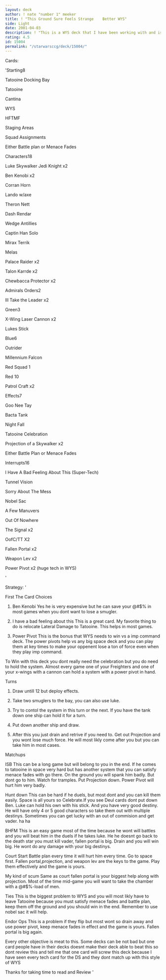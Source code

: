 ```yaml
---
layout: deck
author: ! nate "number 1" meeker
title: ! "This Ground Sure Feels Strange    Better WYS"
side: Light
date: 2001-04-03
description: ! "This is a WYS deck that I have been working with and is undefeated in three tounaments."
rating: 4.5
id: 15004
permalink: "/starwarsccg/deck/15004/"
---
```

Cards: 

'Starting8

Tatooine Docking Bay

Tatooine

Cantina

WYS

HFTMF

Staging Areas

Squad Assignments

Either Battle plan or Menace Fades


Characters18

Luke Skywalker Jedi Knight x2

Ben Kenobi x2

Corran Horn

Lando w/axe

Theron Nett

Dash Rendar

Wedge Antillies

Captin Han Solo

Mirax Terrik

Melas

Palace Raider x2

Talon Karrde x2

Chewbacca Protector x2


Admirals Orders2

Ill Take the Leader x2


Green3

X-Wing Laser Cannon x2

Lukes Stick


Blue6

Outrider

Millennium Falcon

Red Squad 1

Red 10

Patrol Craft x2


Effects7

Goo Nee Tay

Bacta Tank

Night Fall

Tatooine Celebration

Projection of a Skywalker x2

Either Battle Plan or Menace Fades


Interrupts16

I Have A Bad Feeling About This (Super-Tech)

Tunnel Vision

Sorry About The Mess

Nobel Sac

A Few Manuvers

Out Of Nowhere

The Signal x2

OofC/TT X2

Fallen Portal x2

Weapon Lev x2

Power Pivot x2 (huge tech in WYS)

'

Strategy: '

First The Card Choices

1. Ben Kenobi Yes he is very expensive but he can save your @#$% in most games when you dont want to lose a smugler.

2. I have a bad feeling about this This is a great card. My favorite thing to do is relocate Lateral Damage to Tatooine. This helps in most games.

3. Power Pivot This is the bonus that WYS needs to win vs a imp command deck. The power pivots help vs any big space deck and you can play them at key times to make your oppenent lose a ton of force even when they play imp command.


To Win with this deck you dont really need the celebration but you do need to hold the system. Almost every game one of your Freighters and one of your x-wings with a cannon can hold a system with a power pivot in hand.


Turns

1. Draw untill 12 but deploy effects.

2. Take two smuglers to the bay, you can also use luke.

3. Try to contol the system in this turn or the next. If you have the tank down one ship can hold it for a turn.

4. Put down another ship and draw.

5. After this you just drain and retrive if you need to. Get out Projection and you wont lose much force. He will most likly come after you but you can take him in most cases.


Matchups

ISB This can be a long game but will belong to you in the end. If he comes to tatooine in space very hard but has another system that you can satisfy menace fades with go there. On the ground you will spank him badly. But dont go to him. Watch for tramples. Put Projection down. Power Pivot will hurt him very badly.


Hunt down This can be hard if he duels, but most dont and you can kill them easily. Space is all yours so Celebrate.If you see Deul cards dont put down Ben. Luke can hold his own with his stick. And you have very good destiny. He will have only 4 or 5 good characters so take them out with multiple destinys. Sometimes you can get lucky with an out of commision and get vader. ha ha


BHFM This is an easy game most of the time because he wont will battles and you will beat him in the duels if he takes luke. He he doesnt go back to the death star you must kill vader, fallen portal is big. Drain and you will win big. He wont do any damage with your big destinys.


Court Start Battle plan every time it will hurt him every time. Go to space first. Fallen portal,projection, and weapon lev are the keys to the game. Play them effectively and the game is yours.


My kind of scum Same as court fallen portal is your biggest help along with projection. Most of the time mid-game you will want to take the chamber with a @#$%-load of men.


Ties This is the biggest problem to WYS and you will most likly have to leave Tatooine because you must satisfy menace fades and battle plan, keep them off the ground and you should win in the end. Remember to use nobel sac it will help.


Endor Ops This is a problem if they flip but most wont so drain away and use power pivot, keep menace fades in effect and the game is yours. Fallen portal is big again.


Every other objective is meat to this. Some decks can be not bad but one card people have in their decks doesnt make their deck able to beat this so dont review this and tell me that one card will screw this deck because I have seen every tech card for the DS and they dont match up with this style of WYS 

Thanks for taking time to read and Review '
